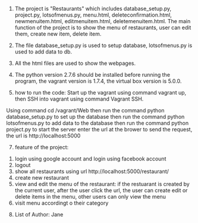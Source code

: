 1. The project is "Restaurants" which includes database_setup.py, project.py, lotsofmenus.py, menu.html, deleteconfirmation.html, newmenuitem.html, editmenuitem.html, deletemenuitem.html. The main function of the project is to show the menu of restaurants, user can edit them, create new item, delete item.

2. The file database_setup.py is used to setup database, lotsofmenus.py is used to add data to db.

3. All the html files are used to show the webpages.

5. The python version 2.7.6 should be installed before running the program, the vagrant version is 1.7.4, the virtual box version is 5.0.0.

6. how to run the code: Start up the vagrant using command vagrant up, then SSH into vagrant using command Vagrant SSH.

Using command cd /vagrant/Web
then run the command python database_setup.py to set up the database
then run the command python lotsofmenus.py to add data to the database
then run the command python project.py to start the server
enter the url at the brower to send the request, the url is http://localhost:5000

7. feature of the project:
1) login using google account and login using facebook account
2) logout
3) show all restaurants using url http://localhost:5000/restaurant/
4) create new restaurant
5) view and edit the menu of the restaurant: if the restuarant is created by the current user, after the user click the url, the user can create edit or delete items in the menu, other users can only view the menu
5) visit menu accordingt o their category

8. List of Author: Jane